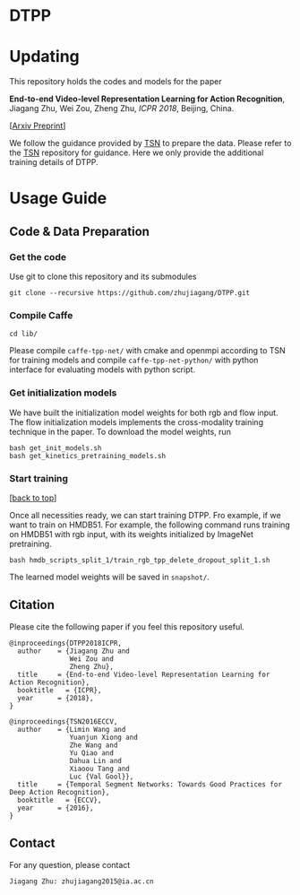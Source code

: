 # DTPP
# Updating
This repository holds the codes and models for the paper
 
> 
**End-to-end Video-level Representation Learning for Action Recognition**,
Jiagang Zhu, Wei Zou, Zheng Zhu,
*ICPR 2018*, Beijing, China.

>

[[Arxiv Preprint](https://arxiv.org/abs/1711.04161)]

We follow the guidance provided by [TSN][tsn] to prepare the data. Please refer to the [TSN][tsn] repository for guidance. Here we only provide the additional training details of DTPP.

# Usage Guide

## Code & Data Preparation

### Get the code

Use git to clone this repository and its submodules
```
git clone --recursive https://github.com/zhujiagang/DTPP.git
```
### Compile Caffe 
```
cd lib/
```
Please compile ```caffe-tpp-net/``` with cmake and openmpi according to TSN for training models
and compile ```caffe-tpp-net-python/``` with python interface for evaluating models with python script.

### Get initialization models

We have built the initialization model weights for both rgb and flow input.
The flow initialization models implements the cross-modality training technique in the paper.
To download the model weights, run
```
bash get_init_models.sh
bash get_kinetics_pretraining_models.sh
```

### Start training
[[back to top](#dtpp)]

Once all necessities ready, we can start training DTPP.
Fro example, if we want to train on HMDB51.
For example, the following command runs training on HMDB51 with rgb input, with its weights initialized by ImageNet pretraining.
```
bash hmdb_scripts_split_1/train_rgb_tpp_delete_dropout_split_1.sh
```
The learned model weights will be saved in `snapshot/`.

## Citation
Please cite the following paper if you feel this repository useful.
```
@inproceedings{DTPP2018ICPR,
  author    = {Jiagang Zhu and
               Wei Zou and
               Zheng Zhu},
  title     = {End-to-end Video-level Representation Learning for Action Recognition},
  booktitle   = {ICPR},
  year      = {2018},
}

@inproceedings{TSN2016ECCV,
  author    = {Limin Wang and
               Yuanjun Xiong and
               Zhe Wang and
               Yu Qiao and
               Dahua Lin and
               Xiaoou Tang and
               Luc {Val Gool}},
  title     = {Temporal Segment Networks: Towards Good Practices for Deep Action Recognition},
  booktitle   = {ECCV},
  year      = {2016},
}
```


## Contact
For any question, please contact
```
Jiagang Zhu: zhujiagang2015@ia.ac.cn
```
[tsn]:https://github.com/yjxiong/temporal-segment-networks#temporal-segment-networks-tsn
